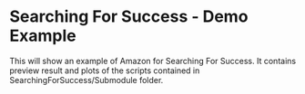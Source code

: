 Searching For Success - Demo Example
====================================

This will show an example of Amazon for Searching For Success. It contains preview
result and plots of the scripts contained in SearchingForSuccess/Submodule folder.



